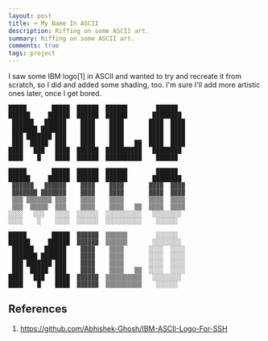 ```yaml
---
layout: post
title: ⌨️ My Name In ASCII
description: Riffing on some ASCII art.
summary: Riffing on some ASCII art.
comments: true
tags: project
---
```


I saw some IBM logo[1] in ASCII and wanted to try and recreate it from scratch, so I did and added some shading, too. I'm sure I'll add more artistic ones later, once I get bored.

```
█████       █████  ██████  ██████        ██████
██████     ██████  ██████  ██████       ████████ 
 ██████   ██████    ████    ████       ████  ████
 ███████ ███████    ████    ████       ████  ████
 ███ ███████ ███    ████    ████       ████  ████
 ███  █████  ███    ████    ████   ██  ████  ████ 
████   ███   ████  ██████  ██████████   ████████
████    █    ████  ██████  ██████████    ██████

█████       █████  ██████  ██████        ██████
██████     ██████  ██████  ██████       ████████ 
 ▓▓▓▓▓▓   ▓▓▓▓▓▓    ▓▓▓▓    ▓▓▓▓       ▓▓▓▓  ▓▓▓▓
 ▓▓▓▓▓▓▓ ▓▓▓▓▓▓▓    ▓▓▓▓    ▓▓▓▓       ▓▓▓▓  ▓▓▓▓
 ▒▒▒ ▒▒▒▒▒▒▒ ▒▒▒    ▒▒▒▒    ▒▒▒▒       ▒▒▒▒  ▒▒▒▒
 ▒▒▒  ▒▒▒▒▒  ▒▒▒    ▒▒▒▒    ▒▒▒▒   ▒▒  ▒▒▒▒  ▒▒▒▒ 
░░░░   ░░░   ░░░░  ░░░░░░  ░░░░░░░░░░   ░░░░░░░░
░░░░    ░    ░░░░  ░░░░░░  ░░░░░░░░░░    ░░░░░░

█████       █████  ▓▓▓▓▓▓  ▒▒▒▒▒▒        ░░░░░░
██████     ██████  ▓▓▓▓▓▓  ▒▒▒▒▒▒       ░░░░░░░░ 
 ██████   ██████    ▓▓▓▓    ▒▒▒▒       ░░░░  ░░░░
 ███████ ███████    ▓▓▓▓    ▒▒▒▒       ░░░░  ░░░░
 ███ ███████ ███    ▓▓▓▓    ▒▒▒▒       ░░░░  ░░░░
 ███  █████  ███    ▓▓▓▓    ▒▒▒▒   ▒▒  ░░░░  ░░░░ 
████   ███   ████  ▓▓▓▓▓▓  ▒▒▒▒▒▒▒▒▒▒   ░░░░░░░░
████    █    ████  ▓▓▓▓▓▓  ▒▒▒▒▒▒▒▒▒▒    ░░░░░░
```

## References

1. https://github.com/Abhishek-Ghosh/IBM-ASCII-Logo-For-SSH

